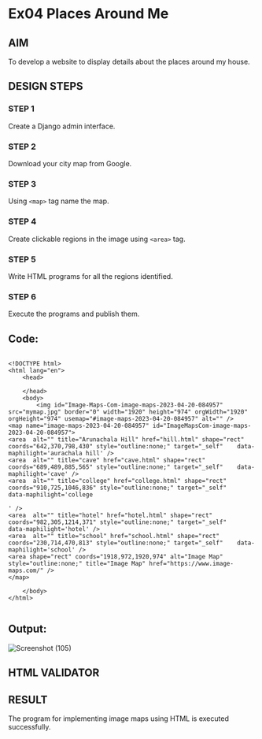 # Ex04 Places Around Me
## AIM
To develop a website to display details about the places around my house.

## DESIGN STEPS

### STEP 1
Create a Django admin interface.

### STEP 2
Download your city map from Google.

### STEP 3
Using ```<map>``` tag name the map.

### STEP 4
Create clickable regions in the image using ```<area>``` tag.

### STEP 5
Write HTML programs for all the regions identified.

### STEP 6
Execute the programs and publish them.

## Code:
```

<!DOCTYPE html>
<html lang="en">
    <head>

    </head>
    <body>
        <img id="Image-Maps-Com-image-maps-2023-04-20-084957" src="mymap.jpg" border="0" width="1920" height="974" orgWidth="1920" orgHeight="974" usemap="#image-maps-2023-04-20-084957" alt="" />
<map name="image-maps-2023-04-20-084957" id="ImageMapsCom-image-maps-2023-04-20-084957">
<area  alt="" title="Arunachala Hill" href="hill.html" shape="rect" coords="642,370,798,430" style="outline:none;" target="_self"    data-maphilight='aurachala hill' />
<area  alt="" title="cave" href="cave.html" shape="rect" coords="689,489,885,565" style="outline:none;" target="_self"    data-maphilight='cave' />
<area  alt="" title="college" href="college.html" shape="rect" coords="910,725,1046,836" style="outline:none;" target="_self"    data-maphilight='college

' />
<area  alt="" title="hotel" href="hotel.html" shape="rect" coords="982,305,1214,371" style="outline:none;" target="_self"    data-maphilight='hotel' />
<area  alt="" title="school" href="school.html" shape="rect" coords="230,714,470,813" style="outline:none;" target="_self"    data-maphilight='school' />
<area shape="rect" coords="1918,972,1920,974" alt="Image Map" style="outline:none;" title="Image Map" href="https://www.image-maps.com/" />
</map>

    </body>
</html>


```

## Output:
![Screenshot (105)](https://github.com/NaveenSivamalai/NearMe/assets/123792574/4c6d7008-c6cd-41a6-ba92-d3b202a540e8)




## HTML VALIDATOR


## RESULT
The program for implementing image maps using HTML is executed successfully.
